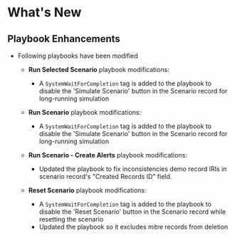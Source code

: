 # What's New

## Playbook Enhancements

- Following playbooks have been modified

  - **Run Selected Scenario** playbook modifications:
    - A `SystemWaitForCompletion` tag is added to the playbook to disable the 'Simulate Scenario' button in the Scenario record for long-running simulation

  - **Run Scenario** playbook modifications:
    - A `SystemWaitForCompletion` tag is added to the playbook to disable the 'Simulate Scenario' button in the Scenario record for long-running simulation

  - **Run Scenario - Create Alerts** playbook modifications:
    - Updated the playbook to fix inconsistencies demo record IRIs in scenario record's "Created Records ID" field. 

  - **Reset Scenario** playbook modifications:
    - A `SystemWaitForCompletion` tag is added to the playbook to disable the 'Reset Scenario' button in the Scenario record while resetting the scenario
    - Updated the playbook so it excludes mitre records from deletion




